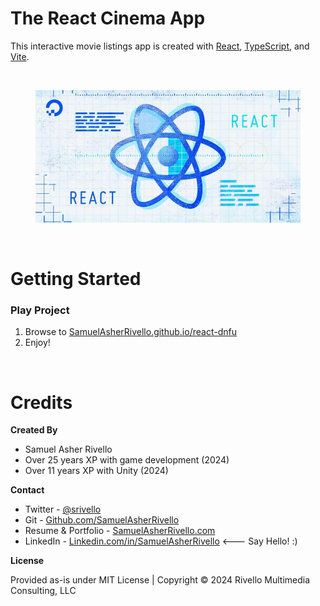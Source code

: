 # The React Cinema App

This interactive movie listings app is created with [React](https://react.dev/), [TypeScript](https://www.typescriptlang.org/), and [Vite](https://vitejs.dev/).

<BR>

<figure>
  <a href="https://samuelasherrivello.github.io/react-cinema/index.html">
    <img alt="screenshot"
src="./React/documentation/Screenshot01.png"
width = "600"
    >
  </a>
</figure>
<BR>


# Getting Started


### Play Project
1. Browse to [SamuelAsherRivello.github.io/react-dnfu](https://samuelasherrivello.github.io/react-dnfu/index.html)
2. Enjoy!

<BR>

# Credits

**Created By**

- Samuel Asher Rivello 
- Over 25 years XP with game development (2024)
- Over 11 years XP with Unity (2024)

**Contact**

- Twitter - <a href="https://twitter.com/srivello/">@srivello</a>
- Git - <a href="https://github.com/SamuelAsherRivello/">Github.com/SamuelAsherRivello</a>
- Resume & Portfolio - <a href="http://www.SamuelAsherRivello.com">SamuelAsherRivello.com</a>
- LinkedIn - <a href="https://Linkedin.com/in/SamuelAsherRivello">Linkedin.com/in/SamuelAsherRivello</a> <--- Say Hello! :)

**License**

Provided as-is under MIT License | Copyright © 2024 Rivello Multimedia Consulting, LLC
